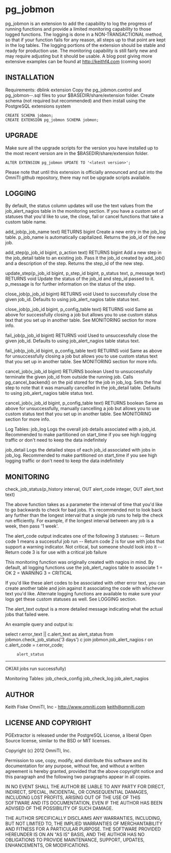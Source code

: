 pg_jobmon
=========

pg_jobmon is an extension to add the capability to log the progress of running functions and provide a limited monitoring capability to those logged functions. 
The logging is done in a NON-TRANSACTIONAL method, so that if your function fails for any reason, all steps up to that point are kept in the log tables. The logging portions of the extension should be stable and ready for production use. The monitoring capability is still fairly new and may require adjusting but it should be usable.
A blog post giving more extensive examples can be found at http://keithf4.com (coming soon)

INSTALLATION
------------

Requirements: dblink extension
Copy the pg_jobmon.control and pg_jobmon--<version>.sql files to your $BASEDIR/share/extension folder. Create schema (not required but recommended) and then install using the PostgreSQL extensions system

    CREATE SCHEMA jobmon;
    CREATE EXTENSION pg_jobmon SCHEMA jobmon;


UPGRADE
-------

Make sure all the upgrade scripts for the version you have installed up to the most recent version are in the $BASEDIR/share/extension folder. 

    ALTER EXTENSION pg_jobmon UPDATE TO '<latest version>';

Please note that until this extension is officially announced and put into the OmniTI github repository, there may not be upgrade scripts available.

LOGGING
-------

By default, the status column updates will use the text values from the job_alert_nagios table in the monitoring section. If you
have a custom set of statuses that you'd like to use, the close, fail or cancel functions that take a custom table name. 

add_job(p_job_name text) RETURNS bigint
    Create a new entry in the job_log table. p_job_name is automatically capitalized. 
    Returns the job_id of the new job.

add_step(p_job_id bigint, p_action text) RETURNS bigint
    Add a new step in the job_detail table to an existing job. Pass it the job_id
    created by add_job() and a description of the step. 
    Returns the step_id of the new step.

update_step(p_job_id bigint, p_step_id bigint, p_status text, p_message text) RETURNS void
    Update the status of the job_id and step_id passed to it. 
    p_message is for further information on the status of the step.

close_job(p_job_id bigint) RETURNS void
    Used to successfully close the given job_id. 
    Defaults to using job_alert_nagios table status text.
    
close_job(p_job_id bigint, p_config_table text) RETURNS void
    Same as above for successfully closing a job but allows you to use custom status 
    text that you set up in another table. See MONITORING section for more info.

fail_job(p_job_id bigint) RETURNS void
    Used to unsuccessfully close the given job_id.
    Defaults to using job_alert_nagios table status text. 
    
fail_job(p_job_id bigint, p_config_table text) RETURNS void
    Same as above for unsuccessfully closing a job but allows you to use custom status 
    text that you set up in another table. See MONITORING section for more info.

cancel_job(v_job_id bigint) RETURNS boolean
    Used to unsuccessfully terminate the given job_id from outside the running job. 
    Calls pg_cancel_backend() on the pid stored for the job in job_log.
    Sets the final step to note that it was manually cancelled in the job_detail table.
    Defaults to using job_alert_nagios table status text. 
    
cancel_job(v_job_id bigint, p_config_table text) RETURNS boolean
    Same as above for unsuccessfully, manually cancelling a job but allows you to use custom 
    status text that you set up in another table. See MONITORING section for more info.

Log Tables:
job_log
    Logs the overall job details associated with a job_id. Recommended to make
    partitioned on start_time if you see high logging traffic or don't 
    need to keep the data indefinitely 
    
job_detail
    Logs the detailed steps of each job_id associated with jobs in job_log. 
    Recommended to make partitioned on start_time if you see high logging traffic 
    or don't need to keep the data indefinitely 
    

MONITORING
----------

check_job_status(p_history interval, OUT alert_code integer, OUT alert_text text)

The above function takes as a parameter the interval of time that you'd like to go backwards to check for bad jobs. It's recommended not to look back any further than the longest interval that a single job runs to help the check run efficiently. For example, if the longest interval between any job is a week, then pass '1 week'.

The alert_code output indicates one of the following 3 statuses:
-- Return code 1 means a successful job run
-- Return code 2 is for use with jobs that support a warning indicator. 
    Not critical, but someone should look into it
-- Return code 3 is for use with a critical job failure 

This monitoring function was originally created with nagios in mind. By default, all logging functions use the job_alert_nagios table to associate 
1 = OK
2 = WARNING
3 = CRITICAL

If you'd like these alert codes to be associated with other error text, you can create another table and join against it associating the code with whichever text you'd like. Alternate logging functions are available to make sure your logs get these custom statuses as well.
See LOGGING section.

The alert_text output is a more detailed message indicating what the actual jobs that failed were.

An example query and output is:

select r.error_text || c.alert_text as alert_status from jobmon.check_job_status('3 days') c 
    join jobmon.job_alert_nagios r on c.alert_code = r.error_code;

         alert_status          
-------------------------------
 OK(All jobs run successfully)


Monitoring Tables:
job_check_config
job_check_log
job_alert_nagios


AUTHOR
------

Keith Fiske
OmniTI, Inc - http://www.omniti.com
keith@omniti.com


LICENSE AND COPYRIGHT
---------------------

PGExtractor is released under the PostgreSQL License, a liberal Open Source license, similar to the BSD or MIT licenses.

Copyright (c) 2012 OmniTI, Inc.

Permission to use, copy, modify, and distribute this software and its documentation for any purpose, without fee, and without a written agreement is hereby granted, provided that the above copyright notice and this paragraph and the following two paragraphs appear in all copies.

IN NO EVENT SHALL THE AUTHOR BE LIABLE TO ANY PARTY FOR DIRECT, INDIRECT, SPECIAL, INCIDENTAL, OR CONSEQUENTIAL DAMAGES, INCLUDING LOST PROFITS, ARISING OUT OF THE USE OF THIS SOFTWARE AND ITS DOCUMENTATION, EVEN IF THE AUTHOR HAS BEEN ADVISED OF THE POSSIBILITY OF SUCH DAMAGE.

THE AUTHOR SPECIFICALLY DISCLAIMS ANY WARRANTIES, INCLUDING, BUT NOT LIMITED TO, THE IMPLIED WARRANTIES OF MERCHANTABILITY AND FITNESS FOR A PARTICULAR PURPOSE. THE SOFTWARE PROVIDED HEREUNDER IS ON AN "AS IS" BASIS, AND THE AUTHOR HAS NO OBLIGATIONS TO PROVIDE MAINTENANCE, SUPPORT, UPDATES, ENHANCEMENTS, OR MODIFICATIONS.
